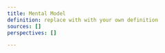 ```yaml
---
title: Mental Model
definition: replace with with your own definition
sources: []
perspectives: []

---
```

